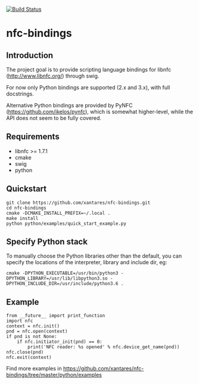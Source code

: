 [![Build Status](https://github.com/xantares/nfc-bindings/actions/workflows/build.yml/badge.svg?branch=master)](https://github.com/xantares/nfc-bindings/actions/workflows/build.yml)

nfc-bindings
============

Introduction
------------

The project goal is to provide scripting language bindings for libnfc (http://www.libnfc.org/) through swig.

For now only Python bindings are supported (2.x and 3.x), with full docstrings.

Alternative Python bindings are provided by PyNFC (https://github.com/ikelos/pynfc), which is somewhat higher-level, while the API does not seem to be fully covered.

Requirements
------------

  * libnfc >= 1.7.1
  * cmake
  * swig
  * python

Quickstart
----------

    git clone https://github.com/xantares/nfc-bindings.git
    cd nfc-bindings
    cmake -DCMAKE_INSTALL_PREFIX=~/.local .
    make install
    python python/examples/quick_start_example.py

Specify Python stack
--------------------

To manually choose the Python libraries other than the default, you can specify the locations of the interpreter, library and include dir, eg:

    cmake -DPYTHON_EXECUTABLE=/usr/bin/python3 -DPYTHON_LIBRARY=/usr/lib/libpython3.so -DPYTHON_INCLUDE_DIR=/usr/include/python3.6 .

Example
-------

    from __future__ import print_function
    import nfc
    context = nfc.init()
    pnd = nfc.open(context)
    if pnd is not None:
        if nfc.initiator_init(pnd) == 0:
            print('NFC reader: %s opened' % nfc.device_get_name(pnd))
    nfc.close(pnd)
    nfc.exit(context)

Find more examples in https://github.com/xantares/nfc-bindings/tree/master/python/examples
